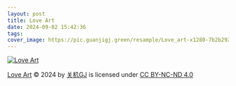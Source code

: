 ```yaml
---
layout: post
title: Love Art
date: 2024-09-02 15:42:36
tags:
cover_image: https://pic.guanjigj.green/resample/Love_art-x1280-7b2b29282ee6166e73b52012b4c2196c7de199cb80105623bcecc16389a539ca.webp
---
```


[![Love Art](https://pic.guanjigj.green/resample/Love_art-x1280-7b2b29282ee6166e73b52012b4c2196c7de199cb80105623bcecc16389a539ca.webp)](https://pic.guanjigj.green/original/Love_art-original-604cd59e5feb6f188185a8f06be94ee4352d758d1d075839ec8ca2a48132a0f7.webp)

[Love Art](https://guanjigj.green/2024/09/02/Love-Art) © 2024 by [关机GJ](https://guanjigj.green) is licensed under [CC BY-NC-ND 4.0](https://creativecommons.org/licenses/by-nc-nd/4.0/?ref=chooser-v1)